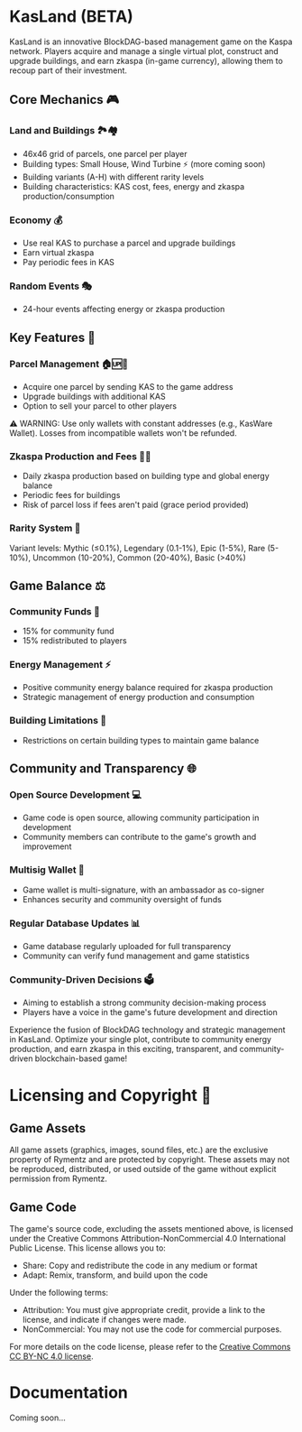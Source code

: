 # KasLand (BETA)

KasLand is an innovative BlockDAG-based management game on the Kaspa network. Players acquire and manage a single virtual plot, construct and upgrade buildings, and earn zkaspa (in-game currency), allowing them to recoup part of their investment.

## Core Mechanics 🎮

### Land and Buildings 🏞️🏘️
- 46x46 grid of parcels, one parcel per player
- Building types: Small House, Wind Turbine ⚡ (more coming soon)
- Building variants (A-H) with different rarity levels
- Building characteristics: KAS cost, fees, energy and zkaspa production/consumption

### Economy 💰
- Use real KAS to purchase a parcel and upgrade buildings
- Earn virtual zkaspa
- Pay periodic fees in KAS

### Random Events 🎭
- 24-hour events affecting energy or zkaspa production

## Key Features 🚀

### Parcel Management 🏠🆙🤝
- Acquire one parcel by sending KAS to the game address
- Upgrade buildings with additional KAS
- Option to sell your parcel to other players

⚠️ WARNING: Use only wallets with constant addresses (e.g., KasWare Wallet). Losses from incompatible wallets won't be refunded.

### Zkaspa Production and Fees 💎💸
- Daily zkaspa production based on building type and global energy balance
- Periodic fees for buildings
- Risk of parcel loss if fees aren't paid (grace period provided)

### Rarity System 🌈
Variant levels: Mythic (≤0.1%), Legendary (0.1-1%), Epic (1-5%), Rare (5-10%), Uncommon (10-20%), Common (20-40%), Basic (>40%)

## Game Balance ⚖️

### Community Funds 🤝
- 15% for community fund
- 15% redistributed to players

### Energy Management ⚡
- Positive community energy balance required for zkaspa production
- Strategic management of energy production and consumption

### Building Limitations 🚫
- Restrictions on certain building types to maintain game balance

## Community and Transparency 🌐

### Open Source Development 💻
- Game code is open source, allowing community participation in development
- Community members can contribute to the game's growth and improvement

### Multisig Wallet 🔐
- Game wallet is multi-signature, with an ambassador as co-signer
- Enhances security and community oversight of funds

### Regular Database Updates 📊
- Game database regularly uploaded for full transparency
- Community can verify fund management and game statistics

### Community-Driven Decisions 🗳️
- Aiming to establish a strong community decision-making process
- Players have a voice in the game's future development and direction

Experience the fusion of BlockDAG technology and strategic management in KasLand. Optimize your single plot, contribute to community energy production, and earn zkaspa in this exciting, transparent, and community-driven blockchain-based game!

# Licensing and Copyright 📜

## Game Assets
All game assets (graphics, images, sound files, etc.) are the exclusive property of Rymentz and are protected by copyright. These assets may not be reproduced, distributed, or used outside of the game without explicit permission from Rymentz.

## Game Code
The game's source code, excluding the assets mentioned above, is licensed under the Creative Commons Attribution-NonCommercial 4.0 International Public License. This license allows you to:

- Share: Copy and redistribute the code in any medium or format
- Adapt: Remix, transform, and build upon the code

Under the following terms:
- Attribution: You must give appropriate credit, provide a link to the license, and indicate if changes were made.
- NonCommercial: You may not use the code for commercial purposes.

For more details on the code license, please refer to the [Creative Commons CC BY-NC 4.0 license](https://creativecommons.org/licenses/by-nc/4.0/).

# Documentation

Coming soon...
